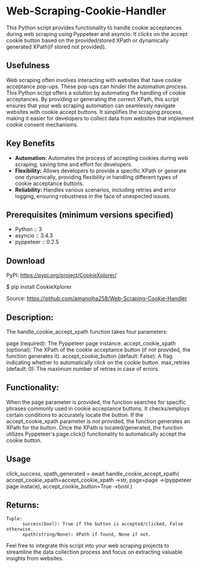 # Web-Scraping-Cookie-Handler
This Python script provides functionality to handle cookie acceptances during web scraping using Pyppeteer and asyncio. It clicks on the accept cookie button based on the provided/stored XPath or dynamically generated XPath(if stored not provided).


## Usefulness
Web scraping often involves interacting with websites that have cookie acceptance pop-ups. These pop-ups can hinder the automation process. This Python script offers a solution by automating the handling of cookie acceptances. By providing or generating the correct XPath, this script ensures that your web scraping automation can seamlessly navigate websites with cookie accept buttons. It simplifies the scraping process, making it easier for developers to collect data from websites that implement cookie consent mechanisms.


## Key Benefits
- **Automation:** Automates the process of accepting cookies during web scraping, saving time and effort for developers.
- **Flexibility:** Allows developers to provide a specific XPath or generate one dynamically, providing flexibility in handling different types of cookie acceptance buttons.
- **Reliability:** Handles various scenarios, including retries and error logging, ensuring robustness in the face of unexpected issues.


## Prerequisites (minimum versions specified)
- Python :: 3
- asyncio :: 3.4.3
- pyppeteer :: 0.2.5

## Download
PyPI: https://pypi.org/project/CookieXplorer/

$ pip install CookieXplorer

Source: https://github.com/amanojha258/Web-Scraping-Cookie-Handler

## Description:
The handle_cookie_accept_xpath function takes four parameters:

page (required): The Pyppeteer page instance.
accept_cookie_xpath (optional): The XPath of the cookie acceptance button (if not provided, the function generates it).
accept_cookie_button (default: False): A flag indicating whether to automatically click on the cookie button.
max_retries (default: 0): The maximum number of retries in case of errors.

## Functionality:
When the page parameter is provided, the function searches for specific phrases commonly used in cookie acceptance buttons. It checks/employs certain conditions to accurately locate the button. If the accept_cookie_xpath parameter is not provided, the function generates an XPath for the button. Once the XPath is located/generated, the function utilizes Pyppeteer's page.click() functionality to automatically accept the cookie button.

## Usage
click_success, xpath_generated = await handle_cookie_accept_xpath(
                                        accept_cookie_xpath=accept_cookie_xpath ->str,
                                        page=page ->(pyppeteer page instace), accept_cookie_button=True ->bool
                                    )

## Returns:
    Tuple:
          success(bool): True if the button is accepted/clicked, False otherwise.
          xpath(string/None): XPath if found, None if not.


Feel free to integrate this script into your web scraping projects to streamline the data collection process and focus on extracting valuable insights from websites.

